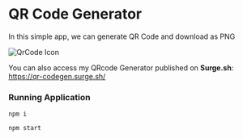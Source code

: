 # QR Code Generator

In this simple app, we can generate QR Code and download as PNG

![QrCode Icon](https://t3.ftcdn.net/jpg/02/23/88/58/360_F_223885881_Zotk7yyvWJDvq6iWq2A9XU60iVJEnrzC.jpg)

You can also access my QRcode Generator published on **Surge.sh**: https://qr-codegen.surge.sh/

### Running Application

 ```
 npm i
 
 npm start
 
 ```

